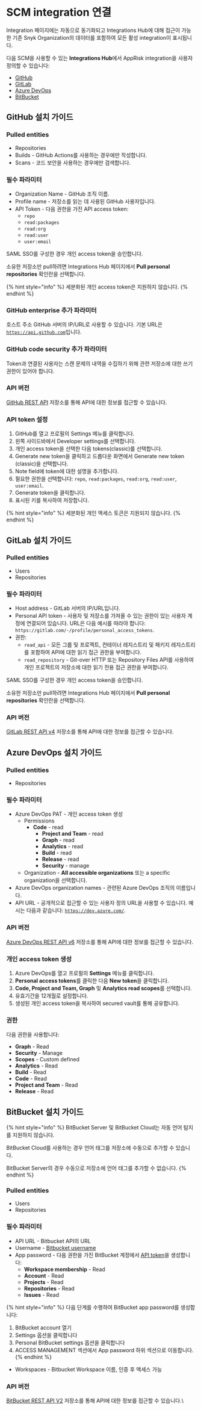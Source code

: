 # SCM integration 연결

Integration 페이지에는 자동으로 동기화되고 Integrations Hub에 대해 접근이 가능한 기존 Snyk Organization의 데이터를 포함하여 모든 활성 integration이 표시됩니다.

다음 SCM을 사용할 수 있는 **Integrations Hub**에서 AppRisk integration을 사용자 정의할 수 있습니다:

* [GitHub](connect-an-scm-integration.md#github-setup-guide)
* [GitLab](connect-an-scm-integration.md#gitlab-setup-guide)
* [Azure DevOps](connect-an-scm-integration.md#azure-devops-setup-guide)
* [BitBucket](connect-an-scm-integration.md#bitbucket-setup-guide)

## GitHub 설치 가이드

### Pulled entities

* Repositories
* Builds - GitHub Actions를 사용하는 경우에만 작성합니다.
* Scans - 코드 보안을 사용하는 경우에만 검색합니다.

### 필수 파라미터

* Organization Name - GitHub 조직 이름.
* Profile name - 저장소를 읽는 데 사용된 GitHub 사용자입니다.
* API Token - 다음 권한을 가진 API access token:
  * `repo`
  * `read:packages`
  * `read:org`
  * `read:user`
  * `user:email`

SAML SSO를 구성한 경우 개인 access token을 승인합니다.

소유한 저장소만 pull하려면 Integrations Hub 페이지에서 **Pull personal repositories** 확인란을 선택합니다.

{% hint style="info" %}
세분화된 개인 access token은 지원하지 않습니다.
{% endhint %}

### GitHub enterprise 추가 파라미터

호스트 주소 GitHub 서버의 IP/URL로 사용할 수 있습니다. 기본 URL은 [`https://api.github.com`](https://api.github.com)입니다.

### GitHub code security 추가 파라미터

Token과 연결된 사용자는 스캔 문제의 내역을 수집하기 위해 관련 저장소에 대한 쓰기 권한이 있어야 합니다.

### API 버전

[GitHub REST API](https://docs.github.com/en/rest?apiVersion=2022-11-28) 저장소를 통해 API에 대한 정보를 접근할 수 있습니다.

### API token 설정

1. GitHub를 열고 프로필의 Settings 메뉴를 클릭합니다.
2. 왼쪽 사이드바에서 Developer settings를 선택합니다.
3. 개인 access token을 선택한 다음 tokens(classic)를 선택합니다.
4. Generate new token을 클릭하고 드롭다운 화면에서 Generate new token (classic)을 선택합니다.
5. Note field에 token에 대한 설명을 추가합니다.
6. 필요한 권한을 선택합니다: `repo`, `read:packages`, `read:org`, `read:user`, `user:email`.
7. Generate token을 클릭합니다.
8. 표시된 키를 복사하여 저장합니다.

{% hint style="info" %}
세분화된 개인 액세스 토큰은 지원되지 않습니다.
{% endhint %}

## GitLab 설치 가이드

### Pulled entities

* Users
* Repositories

### 필수 파라미터

* Host address - GitLab 서버의 IP/URL입니다.
* Personal API token - 사용자 및 저장소를 가져올 수 있는 권한이 있는 사용자 계정에 연결되어 있습니다. URL은 다음 예시를 따라야 합니다: `https://gitlab.com/-/profile/personal_access_tokens`.
* 권한:
  * `read_api` - 모든 그룹 및 프로젝트, 컨테이너 레지스트리 및 패키지 레지스트리를 포함하여 API에 대한 읽기 접근 권한을 부여합니다.
  * `read_repository` - Git-over HTTP 또는 Repository Files API를 사용하여 개인 프로젝트의 저장소에 대한 읽기 전용 접근 권한을 부여합니다.

SAML SSO를 구성한 경우 개인 access token을 승인합니다.

소유한 저장소만 pull하려면 Integrations Hub 페이지에서 **Pull personal repositories** 확인란을 선택합니다.

### API 버전

[GitLab REST API v4](https://docs.gitlab.com/ee/api/index.html) 저장소를 통해 API에 대한 정보를 접근할 수 있습니다.

## Azure DevOps 설치 가이드

### Pulled entities

* Repositories

### 필수 파라미터

* Azure DevOps PAT - 개인 access token 생성
  * Permissions
    * **Code** - read
      * **Project and Team** - read
      * **Graph** - read
      * **Analytics** - read
      * **Build** - read
      * **Release** - read
      * **Security** - manage
  * Organization -  **All accessible organizations** 또는 a specific organization을 선택합니다.
* Azure DevOps organization names - 관련된 Azure DevOps 조직의 이름입니다.
* API URL - 공개적으로 접근할 수 있는 사용자 정의 URL을 사용할 수 있습니다. 예시는 다음과 같습니다: [`https://dev.azure.com/`](https://dev.azure.com/).&#x20;

### API 버전

[Azure DevOps REST API v6](https://learn.microsoft.com/en-us/rest/api/azure/devops/core/?view=azure-devops-rest-6.0) 저장소를 통해 API에 대한 정보를 접근할 수 있습니다.

### 개인 access token 생성

1. Azure DevOps를 열고 프로필의 **Settings** 메뉴를 클릭합니다.
2. **Personal access tokens**를 클릭한 다음 **New token**을 클릭합니다.
3. **Code, Project and Team, Graph** 및 **Analytics read scopes**를 선택합니다.
4. 유효기간을 12개월로 설정합니다.
5. 생성된 개인 access token을 복사하여 secured vault를 통해 공유합니다.

### 권한

다음 권한을 사용합니다:

* **Graph** - Read
* **Security** - Manage
* **Scopes** - Custom defined
* **Analytics** - Read
* **Build** - Read
* **Code** - Read
* **Project and Team** - Read
* **Release** - Read

## BitBucket 설치 가이드

{% hint style="info" %}
BitBucket Server 및 BitBucket Cloud는 자동 언어 탐지를 지원하지 않습니다.

BitBucket Cloud를 사용하는 경우 언어 태그를 저장소에 수동으로 추가할 수 있습니다.

BitBucket Server의 경우 수동으로 저장소에 언어 태그를 추가할 수 없습니다.
{% endhint %}

### Pulled entities

* Users
* Repositories

### 필수 파라미터

* API URL - Bitbucket API의 URL
* Username - [Bitbucket username](https://bitbucket.org/account/settings/)
* App password - 다음 권한을 가진 BitBucket 계정에서 [API token](https://developer.atlassian.com/cloud/bitbucket/rest/intro/#app-passwords)을 생성합니다:
  * **Workspace membership** - Read
  * **Account** - Read
  * **Projects** - Read
  * **Repositories** - Read
  * **Issues** - Read

{% hint style="info" %}
다음 단계를 수행하여 BitBucket app password를 생성합니다:

1. BitBucket account 열기
2. Settings 옵션을 클릭합니다
3. Personal BitBucket settings 옵션을 클릭합니다
4. ACCESS MANAGEMENT 섹션에서 App password 하위 섹션으로 이동합니다.
{% endhint %}

* Workspaces - Bitbucket Workspace 이름, 인증 후 액세스 가능

### API 버전

[BitBucket REST API V2](https://developer.atlassian.com/bitbucket/api/2/reference/resource/) 저장소를 통해 API에 대한 정보를 접근할 수 있습니다.\
